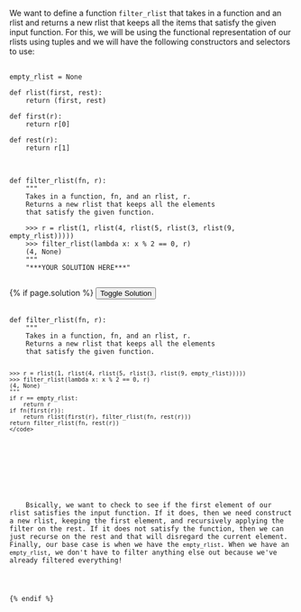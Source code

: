<p>
  We want to define a function <code>filter_rlist</code> that takes in a function and an rlist and returns a new rlist that keeps all the items that satisfy the given input function. For this, we will be using the functional representation of our rlists using tuples and we will have the following constructors and selectors to use:
</p>

<pre>
  <code class="prettyprint">
empty_rlist = None

def rlist(first, rest):
    return (first, rest)

def first(r):
    return r[0]

def rest(r):
    return r[1]
  </code>
</pre>

<pre>
  <code class="prettyprint">
def filter_rlist(fn, r):
    """
    Takes in a function, fn, and an rlist, r.
    Returns a new rlist that keeps all the elements
    that satisfy the given function.

    >>> r = rlist(1, rlist(4, rlist(5, rlist(3, rlist(9, empty_rlist)))))
    >>> filter_rlist(lambda x: x % 2 == 0, r)
    (4, None)
    """
    "***YOUR SOLUTION HERE***"
  </code>
</pre>

{% if page.solution %}
<button onclick="toggleSolution()">Toggle Solution</button>

<div class="solution">
  <pre>
    <code class="prettyprint">
def filter_rlist(fn, r):
    """
    Takes in a function, fn, and an rlist, r.
    Returns a new rlist that keeps all the elements
    that satisfy the given function.

    >>> r = rlist(1, rlist(4, rlist(5, rlist(3, rlist(9, empty_rlist)))))
    >>> filter_rlist(lambda x: x % 2 == 0, r)
    (4, None)
    """
    if r == empty_rlist:
        return r
    if fn(first(r)):
        return rlist(first(r), filter_rlist(fn, rest(r)))
    return filter_rlist(fn, rest(r))
    </code>
  </pre>
  
  <p>
    Bsically, we want to check to see if the first element of our rlist satisfies the input function. If it does, then we need construct a new rlist, keeping the first element, and recursively applying the filter on the rest. If it does not satisfy the function, then we can just recurse on the rest and that will disregard the current element. Finally, our base case is when we have the <code>empty_rlist</code>. When we have an <code>empty_rlist</code>, we don't have to filter anything else out because we've already filtered everything!
  </p>
</div>
{% endif %}
